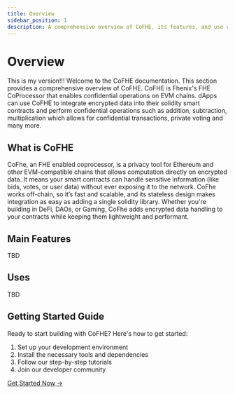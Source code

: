 ```yaml
---
title: Overview
sidebar_position: 1
description: A comprehensive overview of CoFHE, its features, and use cases
---
```


# Overview
This is my version!!!
Welcome to the CoFHE documentation. This section provides a comprehensive overview of CoFHE.
CoFHE is Fhenix's FHE CoProcessor that enables confidential operations on EVM chains. dApps can use CoFHE to integrate encrypted data into their solidity smart contracts and perform confidential operations such as addition, subtraction, multiplication which allows for confidential transactions, private voting and many more.

## What is CoFHE
CoFhe, an FHE enabled coprocessor, is a privacy tool for Ethereum and other EVM-compatible chains that allows computation directly on encrypted data. It means your smart contracts can handle sensitive information (like bids, votes, or user data) without ever exposing it to the network. CoFhe works off-chain, so it’s fast and scalable, and its stateless design makes integration as easy as adding a single solidity library. Whether you're building in DeFi, DAOs, or Gaming, CoFhe adds encrypted data handling to your contracts while keeping them lightweight and performant.

## Main Features
 TBD

## Uses

TBD

## Getting Started Guide

Ready to start building with CoFHE? Here's how to get started:

1. Set up your development environment
2. Install the necessary tools and dependencies
3. Follow our step-by-step tutorials
4. Join our developer community

[Get Started Now →](/docs/devdocs/tutorials/getting-started) 
